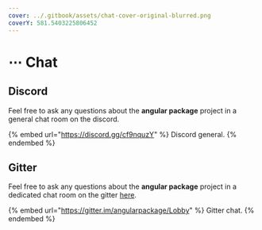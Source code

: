 ```yaml
---
cover: ../.gitbook/assets/chat-cover-original-blurred.png
coverY: 581.5403225806452
---
```


# ⋯ Chat

## Discord

Feel free to ask any questions about the **angular package** project in a general chat room on the discord.

{% embed url="https://discord.gg/cf9nquzY" %}
Discord general.
{% endembed %}

## Gitter

Feel free to ask any questions about the **angular package** project in a dedicated chat room on the gitter [here](https://gitter.im/angularpackage/Lobby).

{% embed url="https://gitter.im/angularpackage/Lobby" %}
Gitter chat.
{% endembed %}

